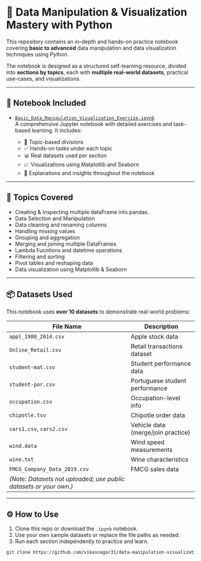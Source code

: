 # 🧠 Data Manipulation & Visualization Mastery with Python

This repository contains an in-depth and hands-on practice notebook covering **basic to advanced** data manipulation and data visualization techniques using Python.

The notebook is designed as a structured self-learning resource, divided into **sections by topics**, each with **multiple real-world datasets**, practical use-cases, and visualizations.

---

## 📘 Notebook Included

- [`Basic_Data_Manipulation_Visualization_Exercise.ipynb`](Basic_Data_Manipulation_Visualization_Exercise.ipynb)  
  A comprehensive Jupyter notebook with detailed exercises and task-based learning. It includes:
  
  - 🧩 Topic-based divisions
  - ✅ Hands-on tasks under each topic
  - 📊 Real datasets used per section
  - 📈 Visualizations using Matplotlib and Seaborn
  - 📌 Explanations and insights throughout the notebook

---
 
## 📌 Topics Covered
- Creating & Inspecting multiple dataFrame into pandas.
- Data Selection and Manipulation
- Data cleaning and renaming columns
- Handling missing values
- Grouping and aggregation
- Merging and joining multiple DataFrames
- Lambda Fucntions and datetime operations
- Filtering and sorting
- Pivot tables and reshaping data
- Data visualization using Matplotlib & Seaborn

---

## 📦 Datasets Used

This notebook uses **over 10 datasets** to demonstrate real-world problems:

| File Name               | Description |
|------------------------|-------------|
| `appl_1980_2014.csv`   | Apple stock data |
| `Online_Retail.csv`    | Retail transactions dataset |
| `student-mat.csv`      | Student performance data |
| `student-por.csv`      | Portuguese student performance |
| `occupation.csv`       | Occupation-level info |
| `chipotle.tsv`         | Chipotle order data |
| `cars1.csv`, `cars2.csv` | Vehicle data (merge/join practice) |
| `wind.data`            | Wind speed measurements |
| `wine.txt`             | Wine characteristics |
| `FMCG_Company_Data_2019.csv` | FMCG sales data |
| *(Note: Datasets not uploaded; use public datasets or your own.)*

---

## ⚙️ How to Use

1. Clone this repo or download the `.ipynb` notebook.
2. Use your own sample datasets or replace the file paths as needed.
3. Run each section independently to practice and learn.

```bash
git clone https://github.com/vikasnagar31/data-manipulation-visualization-exercises.git
